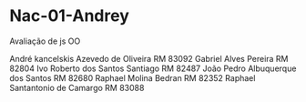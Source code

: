 # Nac-01-Andrey
Avaliação de js OO 

André kancelskis Azevedo de Oliveira RM 83092
Gabriel Alves Pereira RM 82804
Ivo Roberto dos Santos Santiago RM 82487
João Pedro Albuquerque dos Santos RM 82680
Raphael Molina Bedran RM 82352
Raphael Santantonio de Camargo RM 83088
